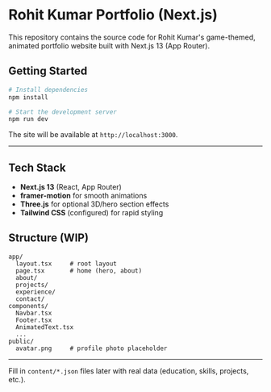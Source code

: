 # Rohit Kumar Portfolio (Next.js)

This repository contains the source code for Rohit Kumar's game-themed, animated portfolio website built with Next.js 13 (App Router).

## Getting Started

```bash
# Install dependencies
npm install

# Start the development server
npm run dev
```

The site will be available at `http://localhost:3000`.

---

## Tech Stack
- **Next.js 13** (React, App Router)
- **framer-motion** for smooth animations
- **Three.js** for optional 3D/hero section effects
- **Tailwind CSS** (configured) for rapid styling

## Structure (WIP)
```
app/
  layout.tsx     # root layout
  page.tsx       # home (hero, about)
  about/
  projects/
  experience/
  contact/
components/
  Navbar.tsx
  Footer.tsx
  AnimatedText.tsx
  ...
public/
  avatar.png     # profile photo placeholder
```

---

Fill in `content/*.json` files later with real data (education, skills, projects, etc.).
